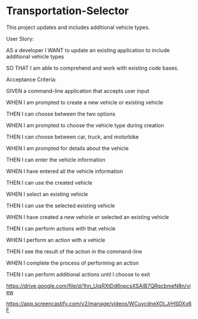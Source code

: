 # Transportation-Selector
This project updates and includes additional vehicle types. 

User Story:

AS a developer
I WANT to update an existing application to include additional vehicle types

SO THAT I am able to comprehend and work with existing code bases.

Acceptance Criteria:

GIVEN a command-line application that accepts user input

WHEN I am prompted to create a new vehicle or existing vehicle

THEN I can choose between the two options

WHEN I am prompted to choose the vehicle type during creation

THEN I can choose between car, truck, and motorbike

WHEN I am prompted for details about the vehicle

THEN I can enter the vehicle information

WHEN I have entered all the vehicle information

THEN I can use the created vehicle

WHEN I select an existing vehicle

THEN I can use the selected existing vehicle

WHEN I have created a new vehicle or selected an existing vehicle

THEN I can perform actions with that vehicle

WHEN I perform an action with a vehicle

THEN I see the result of the action in the command-line

WHEN I complete the process of performing an action

THEN I can perform additional actions until I choose to exit

https://drive.google.com/file/d/1hn_UjqRXtDd6npcsXSAIB7QRqcbmeN8n/view

https://app.screencastify.com/v2/manage/videos/WCuycdneXOLJrHSDXx6F



